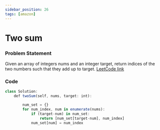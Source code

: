 ```yaml
---
sidebar_position: 26
tags: [amazon]
---
```


# Two sum

### Problem Statement

Given an array of integers nums and an integer target, return indices of the two numbers
such that they add up to target.
[LeetCode link](https://leetcode.com/problems/two-sum/)

### Code

```jsx title="Python Code"
class Solution:
    def twoSum(self, nums, target: int):

        num_set = {}
        for num_index, num in enumerate(nums):
            if (target-num) in num_set:
                return [num_set[target-num], num_index]
            num_set[num] = num_index
```
